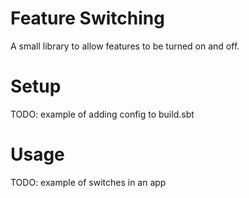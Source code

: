 # Feature Switching

A small library to allow features to be turned on and off.

# Setup

TODO: example of adding config to build.sbt

# Usage

TODO: example of switches in an app
